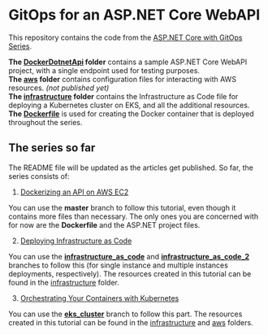 # GitOps for an ASP.NET Core WebAPI

This repository contains the code from the [ASP.NET Core with GitOps Series](https://www.red-gate.com/simple-talk/sysadmin/containerization/asp-net-core-with-gitops-dockerizing-an-api-on-aws-ec2/).

**The [DockerDotnetApi](https://github.com/Mirch/docker-dotnet-api/tree/master/DockerDotnetApi) folder** contains a sample ASP.NET Core WebAPI project, with a single endpoint used for testing purposes.  
**The [aws](https://github.com/Mirch/docker-dotnet-api/tree/master/aws) folder** contains configuration files for interacting with AWS resources. *(not published yet)*  
**The [infrastructure](https://github.com/Mirch/docker-dotnet-api/tree/master/infrastructure) folder** contains the Infrastructure as Code file for deploying a Kubernetes cluster on EKS, and all the additional resources.  
**The [Dockerfile](https://github.com/Mirch/docker-dotnet-api/blob/master/Dockerfile)** is used for creating the Docker container that is deployed throughout the series.  

## The series so far

The README file will be updated as the articles get published.
So far, the series consists of:

1. [Dockerizing an API on AWS EC2](https://www.red-gate.com/simple-talk/sysadmin/containerization/asp-net-core-with-gitops-dockerizing-an-api-on-aws-ec2/)

You can use the **master** branch to follow this tutorial, even though it contains more files than necessary. The only ones you are concerned with for now are the **Dockerfile** and the ASP.NET project files.

2. [Deploying Infrastructure as Code](https://www.red-gate.com/simple-talk/sysadmin/devops/asp-net-core-with-gitops-deploying-infrastructure-as-code/)

You can use the [**infrastructure_as_code**](https://github.com/Mirch/docker-dotnet-api/tree/infrastructure_as_code) and [**infrastructure_as_code_2**](https://github.com/Mirch/docker-dotnet-api/tree/infrastructure_as_code_2) branches to follow this (for single instance and multiple instances deployments, respectively). The resources created in this tutorial can be found in the [infrastructure](https://github.com/Mirch/docker-dotnet-api/tree/master/infrastructure) folder.

3. [Orchestrating Your Containers with Kubernetes](https://www.red-gate.com/simple-talk/sysadmin/devops/asp-net-core-with-gitops-orchestrating-your-containers-with-kubernetes/)

You can use the [**eks_cluster**](https://github.com/Mirch/docker-dotnet-api/tree/eks_cluster) branch to follow this part. The resources created in this tutorial can be found in the [infrastructure](https://github.com/Mirch/docker-dotnet-api/tree/master/infrastructure) and [aws](https://github.com/Mirch/docker-dotnet-api/tree/master/aws) folders.
